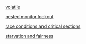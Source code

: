 
[volatile](https://github.com/hks1/java-tutorial/blob/main/src/main/java/com/tutorial/concurrency/volatile.md)

[nested monitor lockout](https://github.com/hks1/java-tutorial/blob/main/src/main/java/com/tutorial/concurrency/nested-monitor-lockout.md)

[race conditions and critical sections](https://github.com/hks1/java-tutorial/blob/main/src/main/java/com/tutorial/concurrency/race-conditions-and-critical-sections.md)

[starvation and fairness](https://github.com/hks1/java-tutorial/blob/main/src/main/java/com/tutorial/concurrency/starvation-and-fairness.md)
